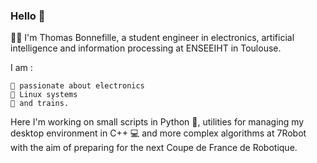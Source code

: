 ### Hello 👋

👨‍💻 I'm Thomas Bonnefille, a student engineer in electronics, artificial intelligence and information processing at ENSEEIHT in Toulouse.

I am :

    🔋 passionate about electronics
    🐧 Linux systems
    🚆 and trains.

Here I'm working on small scripts in Python 🐍, utilities for managing my desktop environment in C++ 💻 and more complex algorithms at 7Robot with the aim of preparing for the next Coupe de France de Robotique.
